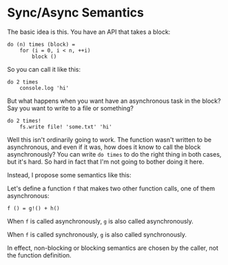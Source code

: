 # Sync/Async Semantics

The basic idea is this. You have an API that takes a block:

    do (n) times (block) =
        for (i = 0, i < n, ++i)
            block ()

So you can call it like this:

    do 2 times
        console.log 'hi'

But what happens when you want have an asynchronous task in the block? Say you want to write to a file or something?

    do 2 times!
        fs.write file! 'some.txt' 'hi'

Well this isn't ordinarily going to work. The function wasn't written to be asynchronous, and even if it was, how does it know to call the block asynchronously? You can write `do times` to do the right thing in both cases, but it's hard. So hard in fact that I'm not going to bother doing it here.

Instead, I propose some semantics like this:

Let's define a function `f` that makes two other function calls, one of them asynchronous:

    f () = g!() + h()

When `f` is called asynchronously, `g` is also called asynchronously.

When `f` is called synchronously, `g` is also called synchronously.

In effect, non-blocking or blocking semantics are chosen by the caller, not the function definition.

